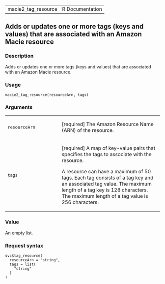 <table style="width: 100%;">
<tbody>
<tr class="odd">
<td>macie2_tag_resource</td>
<td style="text-align: right;">R Documentation</td>
</tr>
</tbody>
</table>

## Adds or updates one or more tags (keys and values) that are associated with an Amazon Macie resource

### Description

Adds or updates one or more tags (keys and values) that are associated
with an Amazon Macie resource.

### Usage

    macie2_tag_resource(resourceArn, tags)

### Arguments

<table>
<colgroup>
<col style="width: 35%" />
<col style="width: 65%" />
</colgroup>
<tbody>
<tr class="odd">
<td><code id="macie2_tag_resource_:_resourceArn">resourceArn</code></td>
<td><p>[required] The Amazon Resource Name (ARN) of the
resource.</p></td>
</tr>
<tr class="even">
<td><code id="macie2_tag_resource_:_tags">tags</code></td>
<td><p>[required] A map of key-value pairs that specifies the tags to
associate with the resource.</p>
<p>A resource can have a maximum of 50 tags. Each tag consists of a tag
key and an associated tag value. The maximum length of a tag key is 128
characters. The maximum length of a tag value is 256
characters.</p></td>
</tr>
</tbody>
</table>

### Value

An empty list.

### Request syntax

    svc$tag_resource(
      resourceArn = "string",
      tags = list(
        "string"
      )
    )
